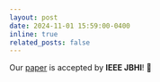 ```yaml
---
layout: post
date: 2024-11-01 15:59:00-0400
inline: true
related_posts: false
---
```


Our [paper](https://ieeexplore.ieee.org/document/10783032) is accepted by **IEEE JBHI**! 📄
